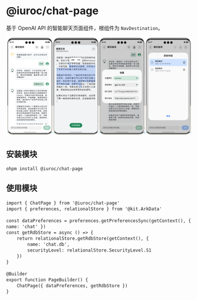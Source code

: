 # @iuroc/chat-page

基于 OpenAI API 的智能聊天页面组件，根组件为 `NavDestination`。

![](./image/01.png)

## 安装模块

```shell
ohpm install @iuroc/chat-page
```

## 使用模块

```extendtypescript
import { ChatPage } from '@iuroc/chat-page'
import { preferences, relationalStore } from '@kit.ArkData'

const dataPreferences = preferences.getPreferencesSync(getContext(), { name: 'chat' })
const getRdbStore = async () => {
    return relationalStore.getRdbStore(getContext(), {
        name: 'chat.db',
        securityLevel: relationalStore.SecurityLevel.S1
    })
}

@Builder
export function PageBuilder() {
    ChatPage({ dataPreferences, getRdbStore })
}
```